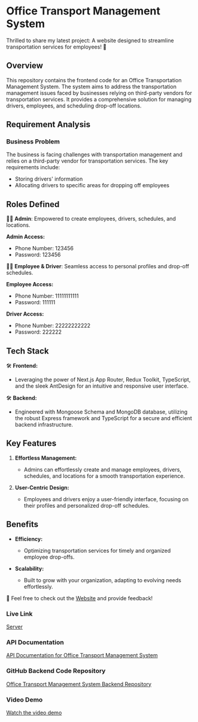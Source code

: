 # Office Transport Management System

Thrilled to share my latest project: A website designed to streamline transportation services for employees! 🚗


## Overview

This repository contains the frontend code for an Office Transportation Management System. The system aims to address the transportation management issues faced by businesses relying on third-party vendors for transportation services. It provides a comprehensive solution for managing drivers, employees, and scheduling drop-off locations.

## Requirement Analysis

### Business Problem

The business is facing challenges with transportation management and relies on a third-party vendor for transportation services. The key requirements include:

- Storing drivers' information
- Allocating drivers to specific areas for dropping off employees

## Roles Defined
👨‍💼 **Admin**: Empowered to create employees, drivers, schedules, and locations.

**Admin Access:**
- Phone Number: 123456
- Password: 123456

👨‍💼 **Employee & Driver**: Seamless access to personal profiles and drop-off schedules.

**Employee Access:**
- Phone Number: 11111111111
- Password: 111111

**Driver Access:**
- Phone Number: 22222222222
- Password: 222222


## Tech Stack
🛠️ **Frontend:**
- Leveraging the power of Next.js App Router, Redux Toolkit, TypeScript, and the sleek AntDesign for an intuitive and responsive user interface.

🛠️ **Backend:**
- Engineered with Mongoose Schema and MongoDB database, utilizing the robust Express framework and TypeScript for a secure and efficient backend infrastructure.

## Key Features
1. **Effortless Management:**
   - Admins can effortlessly create and manage employees, drivers, schedules, and locations for a smooth transportation experience.

2. **User-Centric Design:**
   - Employees and drivers enjoy a user-friendly interface, focusing on their profiles and personalized drop-off schedules.

## Benefits
- **Efficiency:**
  - Optimizing transportation services for timely and organized employee drop-offs.

- **Scalability:**
  - Built to grow with your organization, adapting to evolving needs effortlessly.

🚀 Feel free to check out the [Website]([#](https://office-transportation-management-system.vercel.app/login)) and provide feedback!

### Live Link

[Server](https://office-transportation-management-system-backend.vercel.app/)

### API Documentation

[API Documentation for Office Transport Management System](https://documenter.getpostman.com/view/28231443/2s9YeD7sMJ)

### GitHub Backend Code Repository
[Office Transport Management System Backend Repository](https://github.com/TanvirHasanPrince/office_transportation_management_system.git)

### Video Demo
[Watch the video demo](https://drive.google.com/file/d/1zW2U66255WPKVYYxwCDrjrrp7bgUU3JJ/view?usp=drive_link)




